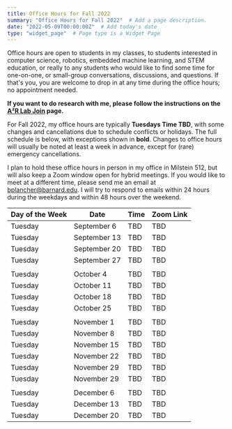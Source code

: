 ```yaml
---
title: Office Hours for Fall 2022
summary: "Office Hours for Fall 2022"  # Add a page description.
date: "2022-05-09T00:00:00Z"  # Add today's date
type: "widget_page"  # Page type is a Widget Page
---
```


Office hours are open to students in my classes, to students interested in computer science, robotics, embedded machine learning, and STEM education, or really to any students who would like to find some time for one-on-one, or small-group conversations, discussions, and questions. If that's you, you are welcome to drop in at any time during the office hours; no appointment needed.

**If you want to do research with me, please follow the instructions on the [A²R Lab Join](https://a2r-lab.org/join) page.**

For Fall 2022, my office hours are typically **Tuesdays Time TBD**, with some changes and cancellations due to schedule conflicts or holidays. The full schedule is below, with exceptions shown in **bold**. Changes to office hours will usually be noted at least a week in advance, except for (rare) emergency cancellations.

I plan to hold these office hours in person in my office in Milstein 512, but will also keep a Zoom window open for hybrid meetings. If you would like to meet at a different time, please send me an email at [bplancher@barnard.edu](mailto:bplancher@barnard.edu). I will try to respond to emails within 24 hours during the weekdays and within 48 hours over the weekend. 

<!-- I also request that any unvaccinated students (even with proper exemptions) meet me via Zoom. -->

| Day of the Week | Date | Time | Zoom Link |
|---------|--------------|------|-----|
| Tuesday | September 6  | TBD | TBD |
| Tuesday | September 13 | TBD | TBD |
| Tuesday | September 20 | TBD | TBD |
| Tuesday | September 27 | TBD | TBD |
|         |            |     |     |
| Tuesday | October 4  | TBD | TBD |
| Tuesday | October 11 | TBD | TBD |
| Tuesday | October 18 | TBD | TBD |
| Tuesday | October 25 | TBD | TBD |
|         |             |     |     |
| Tuesday | November 1  | TBD | TBD |
| Tuesday | November 8  | TBD | TBD |
| Tuesday | November 15 | TBD | TBD |
| Tuesday | November 22 | TBD | TBD |
| Tuesday | November 29 | TBD | TBD |
| Tuesday | November 29 | TBD | TBD |
|         |             |     |     |
| Tuesday | December 6  | TBD | TBD |
| Tuesday | December 13 | TBD | TBD |
| Tuesday | December 20 | TBD | TBD |